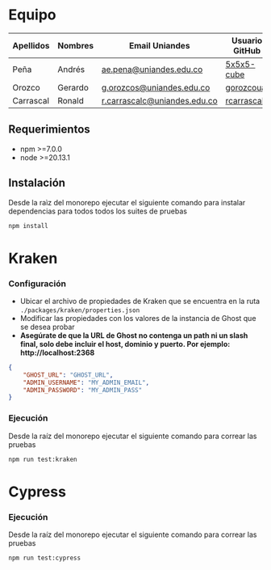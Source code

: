 # Equipo

| Apellidos | Nombres | Email Uniandes               | Usuario GitHub                                |
| --------- | ------- | ---------------------------- | --------------------------------------------- |
| Peña      | Andrés  | ae.pena@uniandes.edu.co      | [5x5x5-cube](https://github.com/5x5x5-cube)   |
| Orozco    | Gerardo | g.orozcos@uniandes.edu.co    | [gorozcoua](https://github.com/gorozcoua)     |
| Carrascal | Ronald  | r.carrascalc@uniandes.edu.co | [rcarrascalc](https://github.com/rcarrascalc) |

## Requerimientos

-   npm >=7.0.0
-   node >=20.13.1

## Instalación

Desde la raìz del monorepo ejecutar el siguiente comando para instalar dependencias para todos todos los suites de pruebas

```sh
npm install
```

# Kraken

### Configuración

-   Ubicar el archivo de propiedades de Kraken que se encuentra en la ruta `./packages/kraken/properties.json`
-   Modificar las propiedades con los valores de la instancia de Ghost que se desea probar
-   **Asegúrate de que la URL de Ghost no contenga un path ni un slash final, solo debe incluir el host, dominio y puerto. Por ejemplo: http://localhost:2368**

```json
{
    "GHOST_URL": "GHOST_URL",
    "ADMIN_USERNAME": "MY_ADMIN_EMAIL",
    "ADMIN_PASSWORD": "MY_ADMIN_PASS"
}
```

### Ejecución

Desde la raíz del monorepo ejecutar el siguiente comando para correar las pruebas

```sh
npm run test:kraken
```

# Cypress

### Ejecución

Desde la raíz del monorepo ejecutar el siguiente comando para correar las pruebas

```sh
npm run test:cypress
```
